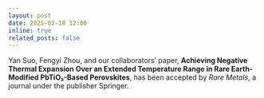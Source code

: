 ```yaml
---
layout: post
date: 2025-02-18 12:00
inline: true
related_posts: false
---
```


Yan Suo, Fengyi Zhou, and our collaborators’ paper, **Achieving Negative Thermal Expansion Over an Extended Temperature Range in Rare Earth-Modified PbTiO₃-Based Perovskites**, has been accepted by *Rare Metals*, a journal under the publisher Springer.
